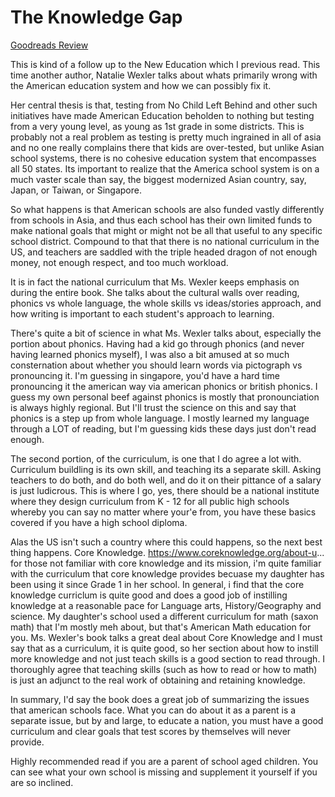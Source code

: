 # The Knowledge Gap
[Goodreads Review](https://www.goodreads.com/review/show/5977346698)

This is kind of a follow up to the New Education which I previous read. This time another author, Natalie Wexler talks about whats primarily wrong with the American education system and how we can possibly fix it.

Her central thesis is that, testing from No Child Left Behind and other such initiatives have made American Education beholden to nothing but testing from a very young level, as young as 1st grade in some districts. This is probably not a real problem as testing is pretty much ingrained in all of asia and no one really complains there that kids are over-tested, but unlike Asian school systems, there is no cohesive education system that encompasses all 50 states. Its important to realize that the America school system is on a much vaster scale than say, the biggest modernized Asian country, say, Japan, or Taiwan, or Singapore.

So what happens is that American schools are also funded vastly differently from schools in Asia, and thus each school has their own limited funds to make national goals that might or might not be all that useful to any specific school district. Compound to that that there is no national curriculum in the US, and teachers are saddled with the triple headed dragon of not enough money, not enough respect, and too much workload.

It is in fact the national curriculum that Ms. Wexler keeps emphasis on during the entire book. She talks about the cultural walls over reading, phonics vs whole language, the whole skills vs ideas/stories approach, and how writing is important to each student's approach to learning.

There's quite a bit of science in what Ms. Wexler talks about, especially the portion about phonics. Having had a kid go through phonics (and never having learned phonics myself), I was also a bit amused at so much consternation about whether you should learn words via pictograph vs pronouncing it. I'm guessing in singapore, you'd have a hard time pronouncing it the american way via american phonics or british phonics. I guess my own personal beef against phonics is mostly that pronounciation is always highly regional. But I'll trust the science on this and say that phonics is a step up from whole language. I mostly learned my language through a LOT of reading, but I'm guessing kids these days just don't read enough.

The second portion, of the curriculum, is one that I do agree a lot with. Curriculum buildling is its own skill, and teaching its a separate skill. Asking teachers to do both, and do both well, and do it on their pittance of a salary is just ludicrous. This is where I go, yes, there should be a national institute where they design curriculum from K - 12 for all public high schools whereby you can say no matter where your'e from, you have these basics covered if you have a high school diploma.

Alas the US isn't such a country where this could happens, so the next best thing happens. Core Knowledge. https://www.coreknowledge.org/about-u... for those not familiar with core knowledge and its mission, i'm quite familiar with the curriculum that core knowledge provides becuase my daughter has been using it since Grade 1 in her school. In general, i find that the core knowledge curriclum is quite good and does a good job of instilling knowledge at a reasonable pace for Language arts, History/Geography and science. My daughter's school used a different curriculum for math (saxon math) that I'm mostly meh about, but that's American Math education for you. Ms. Wexler's book talks a great deal about Core Knowledge and I must say that as a curriculum, it is quite good, so her section about how to instill more knowledge and not just teach skills is a good section to read through. I thoroughly agree that teaching skills (such as how to read or how to math) is just an adjunct to the real work of obtaining and retaining knowledge.

In summary, I'd say the book does a great job of summarizing the issues that american schools face. What you can do about it as a parent is a separate issue, but by and large, to educate a nation, you must have a good curriculum and clear goals that test scores by themselves will never provide.

Highly recommended read if you are a parent of school aged children. You can see what your own school is missing and supplement it yourself if you are so inclined.